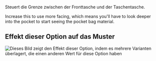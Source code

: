 Steuert die Grenze zwischen der Fronttasche und der Taschentasche.

Increase this to use more facing, which means you'll have to look deeper into the pocket to start seeing the pocket bag material.

## Effekt dieser Option auf das Muster

![Dieses Bild zeigt den Effekt dieser Option, indem es mehrere Varianten überlagert, die einen anderen Wert für diese Option haben](charlie\_frontpocketfacing\_sample.svg "Effekt dieser Option auf das Muster")
